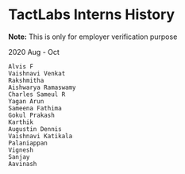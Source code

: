 # TactLabs Interns History

**Note:** This is only for employer verification purpose



2020 Aug - Oct
```
Alvis F
Vaishnavi Venkat
Rakshmitha
Aishwarya Ramaswamy
Charles Sameul R
Yagan Arun
Sameena Fathima
Gokul Prakash
Karthik
Augustin Dennis
Vaishnavi Katikala
Palaniappan
Vignesh
Sanjay
Aavinash
```

